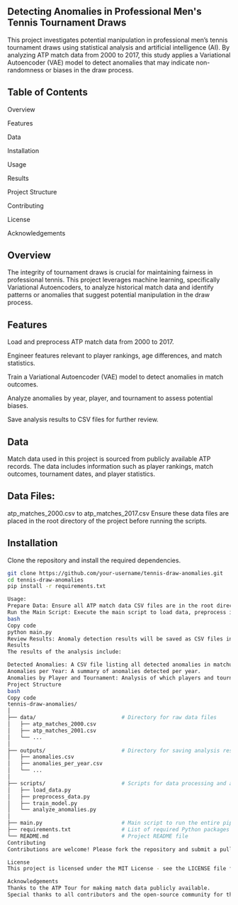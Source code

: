 ## Detecting Anomalies in Professional Men's Tennis Tournament Draws
This project investigates potential manipulation in professional men’s tennis tournament draws using statistical analysis and artificial intelligence (AI). By analyzing ATP match data from 2000 to 2017, this study applies a Variational Autoencoder (VAE) model to detect anomalies that may indicate non-randomness or biases in the draw process.

## Table of Contents

Overview

Features

Data

Installation

Usage

Results

Project Structure

Contributing

License

Acknowledgements


## Overview
The integrity of tournament draws is crucial for maintaining fairness in professional tennis. This project leverages machine learning, specifically Variational Autoencoders, to analyze historical match data and identify patterns or anomalies that suggest potential manipulation in the draw process.

## Features
Load and preprocess ATP match data from 2000 to 2017.

Engineer features relevant to player rankings, age differences, and match statistics.

Train a Variational Autoencoder (VAE) model to detect anomalies in match outcomes.

Analyze anomalies by year, player, and tournament to assess potential biases.

Save analysis results to CSV files for further review.

## Data
Match data used in this project is sourced from publicly available ATP records. The data includes information such as player rankings, match outcomes, tournament dates, and player statistics.

## Data Files:
atp_matches_2000.csv to atp_matches_2017.csv
Ensure these data files are placed in the root directory of the project before running the scripts.


## Installation
Clone the repository and install the required dependencies.

```bash
git clone https://github.com/your-username/tennis-draw-anomalies.git
cd tennis-draw-anomalies
pip install -r requirements.txt

Usage:
Prepare Data: Ensure all ATP match data CSV files are in the root directory.
Run the Main Script: Execute the main script to load data, preprocess it, train the model, and analyze anomalies.
bash
Copy code
python main.py
Review Results: Anomaly detection results will be saved as CSV files in the output directory.
Results
The results of the analysis include:

Detected Anomalies: A CSV file listing all detected anomalies in matchups.
Anomalies per Year: A summary of anomalies detected per year.
Anomalies by Player and Tournament: Analysis of which players and tournaments had the most anomalies.
Project Structure
bash
Copy code
tennis-draw-anomalies/
│
├── data/                           # Directory for raw data files
│   ├── atp_matches_2000.csv
│   ├── atp_matches_2001.csv
│   └── ...
│
├── outputs/                        # Directory for saving analysis results
│   ├── anomalies.csv
│   ├── anomalies_per_year.csv
│   └── ...
│
├── scripts/                        # Scripts for data processing and analysis
│   ├── load_data.py
│   ├── preprocess_data.py
│   ├── train_model.py
│   └── analyze_anomalies.py
│
├── main.py                         # Main script to run the entire pipeline
├── requirements.txt                # List of required Python packages
└── README.md                       # Project README file
Contributing
Contributions are welcome! Please fork the repository and submit a pull request with your changes. For major changes, please open an issue first to discuss what you would like to change.

License
This project is licensed under the MIT License - see the LICENSE file for details.

Acknowledgements
Thanks to the ATP Tour for making match data publicly available.
Special thanks to all contributors and the open-source community for their tools and resources.

